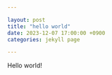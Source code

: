 ```yaml
---

layout: post  
title: "hello world"  
date: 2023-12-07 17:00:00 +0900  
categories: jekyll page

---
```

Hello world!

